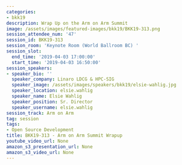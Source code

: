 ```yaml
---
categories:
- bkk19
description: Wrap Up on the Arm on Arm Summit
image: /assets/images/featured-images/bkk19/BKK19-313.png
session_attendee_num: '47'
session_id: BKK19-313
session_room: 'Keynote Room (World Ballroom BC) '
session_slot:
  end_time: '2019-04-03 17:00:00'
  start_time: '2019-04-03 16:50:00'
session_speakers:
- speaker_bio: ''
  speaker_company: Linaro LDCG & HPC-SIG
  speaker_image: /assets/images/speakers/bkk19/elsie-wahlig.jpg
  speaker_location: elsie.wahlig
  speaker_name: Elsie Wahlig
  speaker_position: Sr. Director
  speaker_username: elsie.wahlig
session_track: Arm on Arm
tag: session
tags:
- Open Source Development
title: BKK19-313 - Arm on Arm Summit Wrapup
youtube_video_url: None
amazon_s3_presentation_url: None
amazon_s3_video_url: None
---
```

